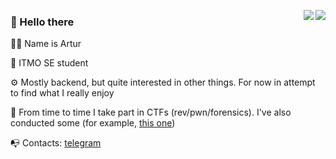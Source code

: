 <p align="left">
  <a href="https://github.com/sultanowskii">
    <img align="right" src="https://github-readme-stats.vercel.app/api?username=sultanowskii&show_icons=true&theme=buefy&count_private=true&custom_title=sultanowskii's+stats&title_color=ff6e96&icon_color=7957d5&cache_seconds=180" />
  </a>
  <a href="https://github.com/sultanowskii">
    <img align="right" src="https://github-readme-stats.vercel.app/api/top-langs/?username=sultanowskii&layout=compact&theme=buefy&custom_title=sultanowskii's+most+used+languages&title_color=ff6e96&card_width=445&hide=roff&langs_count=6" />
  </a>
  
  ### 👋 Hello there

  👨‍💻 Name is Artur
  
  🏫 ITMO SE student

  ⚙️ Mostly backend, but quite interested in other things. For now in attempt to find what I really enjoy

  🚩 From time to time I take part in CTFs (rev/pwn/forensics). I've also conducted some (for example, [this one](https://github.com/li2CTF/li2CTF-open-2022-winter-public))

  📭 Contacts: [telegram](https://t.me/sultanowskii)
</p>

